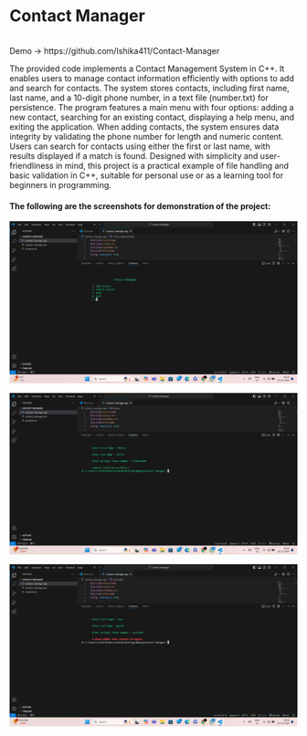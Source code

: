 # Contact Manager
<br>
Demo -> https://github.com/Ishika411/Contact-Manager

The provided code implements a Contact Management System in C++. It enables users to manage contact information efficiently with options to add and search for contacts. The system stores contacts, including first name, last name, and a 10-digit phone number, in a text file (number.txt) for persistence. The program features a main menu with four options: adding a new contact, searching for an existing contact, displaying a help menu, and exiting the application. When adding contacts, the system ensures data integrity by validating the phone number for length and numeric content. Users can search for contacts using either the first or last name, with results displayed if a match is found. Designed with simplicity and user-friendliness in mind, this project is a practical example of file handling and basic validation in C++, suitable for personal use or as a learning tool for beginners in programming.

<h4>The following are the screenshots for demonstration of the project:</h4>

![alt text](https://github.com/Ishika411/Contact-Manager/blob/main/Screenshot%20(28).png)

![alt text](https://github.com/Ishika411/Contact-Manager/blob/main/Screenshot%20(26).png)

![alt text](https://github.com/Ishika411/Contact-Manager/blob/main/Screenshot%20(27).png)
